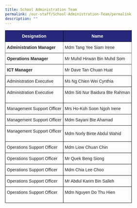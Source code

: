 ```yaml
---
title: School Administration Team
permalink: /our-staff/School-Administration-Team/permalink
description: ""
---
```

<style type="text/css">
.tg  {border-collapse:collapse;border-spacing:0;}
.tg td{border-color:black;border-style:solid;border-width:1px;font-family:Arial, sans-serif;font-size:14px;
  overflow:hidden;padding:10px 5px;word-break:normal;}
.tg th{border-color:black;border-style:solid;border-width:1px;font-family:Arial, sans-serif;font-size:14px;
  font-weight:normal;overflow:hidden;padding:10px 5px;word-break:normal;}
.tg .tg-vl7p{color:#222;text-align:left;vertical-align:middle}
.tg .tg-pfgq{border-color:inherit;color:#222;text-align:left;vertical-align:top}
.tg .tg-2srx{background-color:#27287B;color:#FFF;font-weight:bold;text-align:center;vertical-align:top}
.tg .tg-y8xx{border-color:inherit;color:#222;font-weight:bold;text-align:left;vertical-align:top}
.tg .tg-brl1{color:#222;text-align:left;vertical-align:top}
</style>
<table class="tg">
<thead>
  <tr>
    <th class="tg-2srx">Designation</th>
    <th class="tg-2srx">Name</th>
  </tr>
</thead>
<tbody>
  <tr>
    <td class="tg-y8xx">Administration Manager</td>
    <td class="tg-pfgq">Mdm Tang Yee Siam Irene</td>
  </tr>
  <tr>
    <td class="tg-y8xx">Operations Manager</td>
    <td class="tg-pfgq">Mr Muhd Hirwan Bin Muhd Som</td>
  </tr>
  <tr>
    <td class="tg-y8xx">ICT Manager</td>
    <td class="tg-pfgq">Mr Dave Tan Chuan Huat</td>
  </tr>
  <tr>
    <td class="tg-brl1">Administration Executive </td>
    <td class="tg-brl1">Ms Ng Chien Wei Cynthia </td>
  </tr>
  <tr>
    <td class="tg-vl7p"><span style="color:#222;background-color:transparent">Administration Executive</span><br><br></td>
    <td class="tg-brl1">Mdm Siti Nur Baidura Bte Rahman</td>
  </tr>
  <tr>
    <td class="tg-brl1">Management Support Officer</td>
    <td class="tg-brl1">Mrs Ho-Koh Soon Ngoh Irene</td>
  </tr>
  <tr>
    <td class="tg-brl1">Management Support Officer</td>
    <td class="tg-brl1">Mdm Sayani Bte Ahamad</td>
  </tr>
  <tr>
    <td class="tg-vl7p"><span style="color:#222;background-color:transparent">Management Support Officer</span><br><br></td>
    <td class="tg-vl7p"><span style="color:#222;background-color:transparent">Mdm Norly Binte Abdul Wahid</span></td>
  </tr>
  <tr>
    <td class="tg-brl1">Operations Support Officer</td>
    <td class="tg-brl1">Mdm Liow Chuan Chin</td>
  </tr>
  <tr>
    <td class="tg-brl1">Operations Support Officer</td>
    <td class="tg-brl1">Mr Quek Beng Siong</td>
  </tr>
  <tr>
    <td class="tg-brl1">Operations Support Officer</td>
    <td class="tg-brl1">Mdm Chia Lee Choo</td>
  </tr>
  <tr>
    <td class="tg-brl1">Operations Support Officer</td>
    <td class="tg-brl1">Mr Abdul Karim Bin Salleh</td>
  </tr>
  <tr>
    <td class="tg-vl7p"><span style="color:#222;background-color:transparent">Operations Support Officer</span><br><br></td>
    <td class="tg-brl1">Mdm Nguyen Do Thu Hien</td>
  </tr>
</tbody>
</table>
